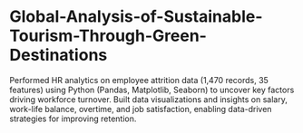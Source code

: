 # Global-Analysis-of-Sustainable-Tourism-Through-Green-Destinations
Performed HR analytics on employee attrition data (1,470 records, 35 features) using Python (Pandas, Matplotlib, Seaborn) to uncover key factors driving workforce turnover.
Built data visualizations and insights on salary, work-life balance, overtime, and job satisfaction, enabling data-driven strategies for improving retention.
